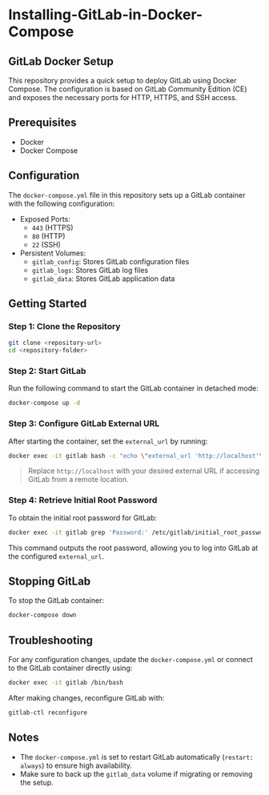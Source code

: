 # Installing-GitLab-in-Docker-Compose

## GitLab Docker Setup

This repository provides a quick setup to deploy GitLab using Docker Compose. The configuration is based on GitLab Community Edition (CE) and exposes the necessary ports for HTTP, HTTPS, and SSH access.

## Prerequisites

- Docker
- Docker Compose

## Configuration

The `docker-compose.yml` file in this repository sets up a GitLab container with the following configuration:

- Exposed Ports:
  - `443` (HTTPS)
  - `80` (HTTP)
  - `22` (SSH)
- Persistent Volumes:
  - `gitlab_config`: Stores GitLab configuration files
  - `gitlab_logs`: Stores GitLab log files
  - `gitlab_data`: Stores GitLab application data

## Getting Started

### Step 1: Clone the Repository

```bash
git clone <repository-url>
cd <repository-folder>
```

### Step 2: Start GitLab

Run the following command to start the GitLab container in detached mode:

```bash
docker-compose up -d
```

### Step 3: Configure GitLab External URL

After starting the container, set the `external_url` by running:

```bash
docker exec -it gitlab bash -c "echo \"external_url 'http://localhost'\" >> /etc/gitlab/gitlab.rb && gitlab-ctl reconfigure"
```

> Replace `http://localhost` with your desired external URL if accessing GitLab from a remote location.

### Step 4: Retrieve Initial Root Password

To obtain the initial root password for GitLab:

```bash
docker exec -it gitlab grep 'Password:' /etc/gitlab/initial_root_password
```

This command outputs the root password, allowing you to log into GitLab at the configured `external_url`.

## Stopping GitLab

To stop the GitLab container:

```bash
docker-compose down
```

## Troubleshooting

For any configuration changes, update the `docker-compose.yml` or connect to the GitLab container directly using:

```bash
docker exec -it gitlab /bin/bash
```

After making changes, reconfigure GitLab with:

```bash
gitlab-ctl reconfigure
```

## Notes

- The `docker-compose.yml` is set to restart GitLab automatically (`restart: always`) to ensure high availability.
- Make sure to back up the `gitlab_data` volume if migrating or removing the setup.

